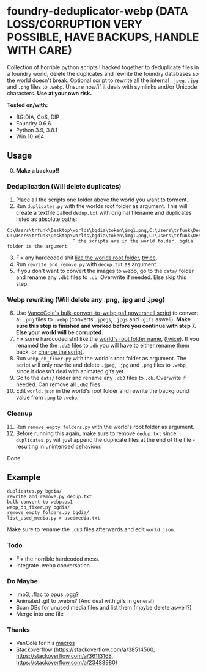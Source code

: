 # foundry-deduplicator-webp (DATA LOSS/CORRUPTION VERY POSSIBLE, HAVE BACKUPS, HANDLE WITH CARE)

Collection of horrible python scripts I hacked together to deduplicate files in a foundry world, delete the duplicates and rewrite the foundry databases so the world doesn't break. Optional script to rewrite all the internal `.jpeg`, `.jpg` and `.png` files to `.webp`. Unsure how/if it deals with symlinks and/or Unicode characters. **Use at your own risk.**

**Tested on/with:** 
- BG:DiA, CoS, DIP
- Foundry 0.6.6. 
- Python 3.9, 3.8.1
- Win 10 x64 

## Usage
0. **Make a backup!!**

### Deduplication (Will delete duplicates)
1. Place all the scripts one folder above the world you want to torment.
2. Run `duplicates.py` with the worlds root folder as argument. This will create a textfile called `dedup.txt` with original filename and duplicates listed as absolute paths:
```
C:\Users\trfunk\Desktop\worlds\bgdia\token\img1.png,C:\Users\trfunk\Desktop\worlds\bgdia\avatar\img3.png
C:\Users\trfunk\Desktop\worlds\bgdia\token\img1.png,C:\Users\trfunk\Desktop\worlds\bgdia\token\img124.png
                        ^ the scripts are in the world folder, bgdia folder is the argument
```
3. Fix any hardcoded shit [like the worlds root folder](../main/rewrite_and_remove.py#L19-L21), [twice](../main/rewrite_and_remove.py#L72).
4. Run `rewrite_and_remove.py` with `dedup.txt` as argument.
5. If you don't want to convert the images to webp, go to the `data/` folder and rename any `.db2` files to `.db`. Overwrite if needed. Else skip this step.

### Webp rewriting (Will delete any .png, .jpg and .jpeg)
6. Use [VanceCole's bulk-convert-to-webp.ps1 powershell script](https://github.com/VanceCole/macros/blob/main/imagemagick/bulk-convert-to-webp.ps1) to convert all `.png` files to `.webp` (converts `.jpegs`, `.jpgs` and `.gifs` aswell). **Make sure this step is finished and worked before you continue with step 7. Else your world will be corrupted.**
7. Fix some hardcoded shit like the [world's root folder name](../main/webp_db_fixer.py#L15-16), ([twice](../main/webp_db_fixer.py#L15-16)). If you renamed the the `.db2` files to `.db` you will have to either rename them back, or [change the script](../main/webp_db_fixer.py#L15-16).
8. Run `webp_db_fixer.py` with the world's root folder as argument. The script will only rewrite and delete `.jpeg`, `.jpg` and `.png` files to `.webp`, since it doesn't deal with animated gifs yet.  
9. Go to the `data/` folder and rename any `.db3` files to `.db`. Overwrite if needed. Can remove all `.db2` files.
10. Edit `world.json` in the world's root folder and rewrite the background value from `.png` to `.webp`.

### Cleanup
11. Run `remove_empty_folders.py` with the world's root folder as argument. 
12. Before running this again, make sure to remove `dedup.txt` since `duplicates.py` will just append the duplicate files at the end of the file - resulting in unintended behaviour.

Done.

## Example

```
duplicates.py bgdia/
rewrite_and_remove.py dedup.txt
bulk-convert-to-webp.ps1
webp_db_fixer.py bgdia/
remove_empty_folders.py bgdia/
list_used_media.py > usedmedia.txt
```
Make sure to rename the `.db3` files afterwards and edit `world.json`. 

### Todo
- Fix the horrible hardcoded mess.
- Integrate .webp conversation

### Do Maybe
- .mp3, .flac to opus .ogg?
- Animated .gif to .webm? (And deal with gifs in general)
- Scan DBs for unused media files and list them (maybe delete aswell?)
- Merge into one file

### Thanks
- VanCole for his [macros](https://github.com/VanceCole/macros)
- Stackoverflow (https://stackoverflow.com/a/38514560, https://stackoverflow.com/a/36113168, https://stackoverflow.com/a/23488980)



